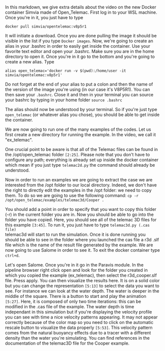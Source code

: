 In this markdown, we give extra details about the video on the new Docker container Simvia made of Open_Telemac. 
First log in to your WSL machine. Once you're in it, you just have to type 

```docker pull simvia/opentelemac:v8p5r1```

It will initiate a download. Once you are done pulling the image it should be visible in the list if you type `Docker images`. 
Now, we're going to create an alias in your .bashrc in order to easily get inside the container. 
Use your favorite text editor and open your .bashrc. Make sure you are in the home directory to open it. Once you're in it 
go to the bottom and you're going to create a new alias. Type 

```alias open_telemac='docker run -v $(pwd):/home/user -it simvia/opentelemac:v8p5r1'```

Do not forget at the end of your alias to put a colon and then the name of the version of the image you're using (in our case it's V8P5R1).
You can then save your `.bashrc`. Close it and then in your terminal you can source your bashrc by typing in your home folder
```source .bashrc```

The alias should now be understood by your terminal. So if you're just type `open_telemac` (or whatever alias you chose), you should be 
able to get inside the container. 

We are now going to run one of the many examples of the codes. Let us first create a new directory for running the example. In the video,
we call it "ex_telemac".

One crucial point to be aware is that all of the Telemac files can be found in the /opt/open_telemac folder `[2:25]`. Please note that 
you don't have to configure any path; everything is already set up inside the docker container which mean if you just type `telemac2d.py` 
the command should already be understood. 


Now in order to run an examples we are going to extract the case we are interested from the /opt folder
to our local directory. Indeed, we don't have the right to directly edit the examples in the /opt folder: we need to copy them. To do so we
are going to use the following command: 
```cp -r /opt/open_telemac/examples/telemac3d/Cooper .```

You should add a point in order to specify that you want to copy this folder (-r) in the current folder you are in. 
Now you should be able to go into the folder you have copied. Here, you should see all of the telemac 3D files for this example `[3:45]`. 
To run it, you just have to type 
```telemac3d.py (.cas file)```  
telemac3d will start to run the simulation. Once it is done running you should be able to see in the folder where you launched the cas 
file a r3d .slf file which is the name of the result file generated by the example. We are now going to use Salome in order to see it. 
To exit the docker container type `ctrl+d`. 

Let's open Salome. Once you're in it go in the Paravis module. In the pipeline browser right click open and look for the folder you created
in which you copied the example (ex_telemac), then select the r3d_cooper.slf file. Press apply. You can then visualize the results
here. It is on a solid color but you can change the representation `[5:13]` to select the data you want to see. For instance we can look
at the water depth. The water is deeper in the middle of the square. There is a button to start and play the animation `[5:27]`.
Here, it is composed of only two time iterations: this can be modified in the .cas file of the example. The water depth is time independant
in this simulation but if you're displaying the velocity profile you can see with time a nice velocity patterns appearing. It may not appear
correctly because of the color map so you need to click on the automatic rescale button to visualize the data properly `[5:53]`. This velocity
pattern comes from the natural buoyancy effects due to a tracer with a different density than the water you're simulating. You can find 
references in the documentation of the telemac3D file for the Cooper example.
